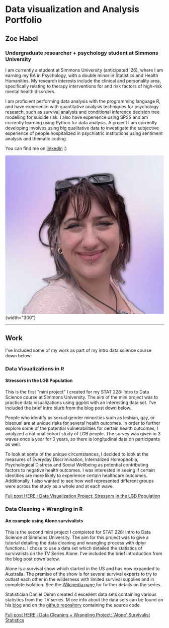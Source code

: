 # Data visualization and Analysis Portfolio

## Zoe Habel

### Undergraduate researcher + psychology student at Simmons University

I am currently a student at Simmons University (anticipated '26), where I am earning my BA in Psychology, with a double minor in Statistics and Health Humanities. My research interests include the clinical and personality area, specifically relating to therapy interventions for and risk factors of high-risk mental health disorders.

I am proficient performing data analysis with the programming language R, and have experience with quantitative analysis techniques for psychology research, such as survival analysis and conditional inference decision tree modelling for suicide risk. I also have experience using SPSS and am currently learning using Python for data analysis. A project I am currently developing involves using big qualitative data to investigate the subjective experience of people hospitalized in psychiatric institutions using sentiment analysis and thematic coding.

You can find me on [linkedin](https://www.linkedin.com/in/zoe-habel/) :)

![](profesh_pic.png){width="300"}

------------------------------------------------------------------------

## Work

I've included some of my work as part of my intro data science course down below:

### Data Visualizations in R

#### Stressors in the LGB Population

This is the first "mini project" I created for my STAT 228: Intro to Data Science course at Simmons University. The aim of the mini project was to practice data visualizations using ggplot with an interesting data set. I've included the brief intro blurb from the blog post down below.

People who identify as sexual gender minorities such as lesbian, gay, or bisexual are at unique risks for several health outcomes. In order to further explore some of the potential vulnerabilities for certain health outcomes, I analyzed a national cohort study of LGB people. The survey was given in 3 waves once a year for 3 years, so there is longitudinal data on participants as well.

To look at some of the unique circumstances, I decided to look at the measures of Everyday Discrimination, Internalized Homophobia, Psychological Distress and Social Wellbeing as potential contributing factors to negative health outcomes. I was interested in seeing if certain identities are more likely to experience certain healthcare outcomes. Additionally, I also wanted to see how well represented different groups were across the study as a whole and at each wave.

[Full post HERE : Data Visualization Project: Stressors in the LGB Population](https://github.com/habel1/data_viz_stressors_LGB/blob/main/Stressors%20in%20the%20LGB%20Population.md)

### Data Cleaning + Wrangling in R

#### An example using Alone survivalists

This is the second mini project I completed for STAT 228: Intro to Data Science at Simmons University. The aim for this project was to give a tutorial detailing the data cleaning and wrangling process with dplyr functions. I chose to use a data set which detailed the statistics of survivalists on the TV Series Alone. I've included the brief introduction from the blog post down below.

Alone is a survival show which started in the US and has now expanded to Australia. The premise of the show is for several survival experts to try to outlast each other in the wilderness with limited survival supplies and in complete isolation. See the [Wikipedia page](https://en.wikipedia.org/wiki/Alone_(TV_series)) for further details on the series.

Statistician Daniel Oehm created 4 excellent data sets containing various statistics from the TV series. M ore info about the data sets can be found on his [blog](https://gradientdescending.com/alone-r-package-datasets-from-the-survival-tv-series/) and on the [github repository](https://github.com/doehm/alone) containing the source code.

[Full post HERE : Data Cleaning + Wrangling Project: 'Alone' Survivalist Statistics](https://github.com/habel1/joy_of_wrangling_ALONE/blob/main/The%20Joys%20of%20Data%20Wrangling%3A%20A%20Tutorial%20using%20Stats%20from%20Alone%20Contestants.md)
